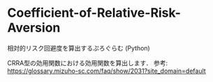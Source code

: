 # Coefficient-of-Relative-Risk-Aversion
相対的リスク回避度を算出するぷろぐらむ (Python)

CRRA型の効用関数における効用関数を算出します．
参考: https://glossary.mizuho-sc.com/faq/show/2031?site_domain=default
